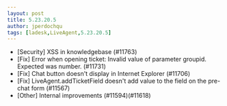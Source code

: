 ```yaml
---
layout: post
title: 5.23.20.5
author: jperdochqu
tags: [ladesk,LiveAgent,5.23.20.5]
---
```


- [Security] XSS in knowledgebase (#11763)
- [Fix] Error when opening ticket: Invalid value of parameter groupid. Expected was number. (#11731)
- [Fix] Chat button doesn't display in Internet Explorer (#11706)
- [Fix] LiveAgent.addTicketField doesn't add value to the field on the pre-chat form (#11567)
- [Other] Internal improvements (#11594)(#11618)
